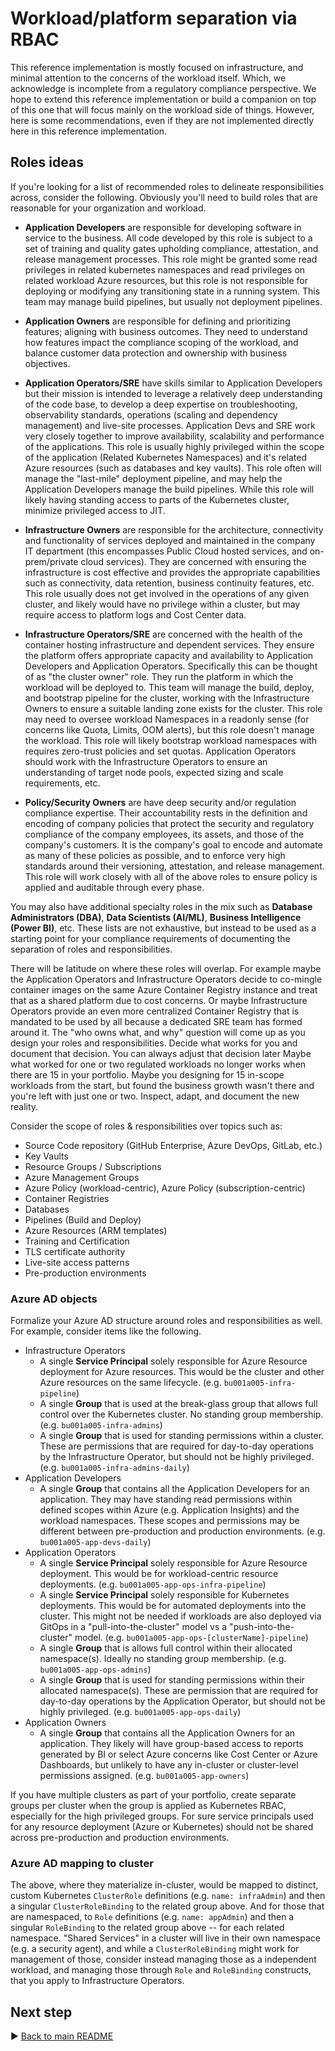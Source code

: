 # Workload/platform separation via RBAC

This reference implementation is mostly focused on infrastructure, and minimal attention to the concerns of the workload itself. Which, we acknowledge is incomplete from a regulatory compliance perspective. We hope to extend this reference implementation or build a companion on top of this one that will focus mainly on the workload side of things. However, here is some recommendations, even if they are not implemented directly here in this reference implementation.

## Roles ideas

If you're looking for a list of recommended roles to delineate responsibilities across, consider the following. Obviously you'll need to build roles that are reasonable for your organization and workload.

* **Application Developers** are responsible for developing software in service to the business. All code developed by this role is subject to a set of training and quality gates upholding compliance, attestation, and release management processes. This role might be granted some read privileges in related kubernetes namespaces and read privileges on related workload Azure resources, but this role is not responsible for deploying or modifying any transitioning state in a running system. This team may manage build pipelines, but usually not deployment pipelines.

* **Application Owners** are responsible for defining and prioritizing features; aligning with business outcomes. They need to understand how features impact the compliance scoping of the workload, and balance customer data protection and ownership with business objectives.

* **Application Operators/SRE** have skills similar to Application Developers but their mission is intended to leverage a relatively deep understanding of the code base, to develop a deep expertise on troubleshooting, observability standards, operations (scaling and dependency management) and live-site processes. Application Devs and SRE work very closely together to improve availability, scalability and performance of the applications. This role is usually highly privileged within the scope of the application (Related Kubernetes Namespaces) and it's related Azure resources (such as databases and key vaults). This role often will manage the "last-mile" deployment pipeline, and may help the Application Developers manage the build pipelines. While this role will likely having standing access to parts of the Kubernetes cluster, minimize privileged access to JIT.

* **Infrastructure Owners** are responsible for the architecture, connectivity and functionality of services deployed and maintained in the company IT department (this encompasses Public Cloud hosted services, and on-prem/private cloud services). They are concerned with ensuring the infrastructure is cost effective and provides the appropriate capabilities such as connectivity, data retention, business continuity features, etc. This role usually does not get involved in the operations of any given cluster, and likely would have no privilege within a cluster, but may require access to platform logs and Cost Center data.

* **Infrastructure Operators/SRE** are concerned with the health of the container hosting infrastructure and dependent services. They ensure the platform offers appropriate capacity and availability to Application Developers and Application Operators. Specifically this can be thought of as "the cluster owner" role. They run the platform in which the workload will be deployed to. This team will manage the build, deploy, and bootstrap pipeline for the cluster, working with the Infrastructure Owners to ensure a suitable landing zone exists for the cluster. This role may need to oversee workload Namespaces in a readonly sense (for concerns like Quota, Limits, OOM alerts), but this role doesn't manage the workload. This role will likely bootstrap workload namespaces with requires zero-trust policies and set quotas. Application Operators should work with the Infrastructure Operators to ensure an understanding of target node pools, expected sizing and scale requirements, etc.

* **Policy/Security Owners** are have deep security and/or regulation compliance expertise. Their accountability rests in the definition and encoding of company policies that protect the security and regulatory compliance of the company employees, its assets, and those of the company's customers. It is the company's goal to encode and automate as many of these policies as possible, and to enforce very high standards around their versioning, attestation, and release management. This role will work closely with all of the above roles to ensure policy is applied and auditable through every phase.

You may also have additional specialty roles in the mix such as **Database Administrators (DBA)**, **Data Scientists (AI/ML)**, **Business Intelligence (Power BI)**, etc. These lists are not exhaustive, but instead to be used as a starting point for your compliance requirements of documenting the separation of roles and responsibilities.

There will be latitude on where these roles will overlap. For example maybe the Application Operators and Infrastructure Operators decide to co-mingle container images on the same Azure Container Registry instance and treat that as a shared platform due to cost concerns. Or maybe Infrastructure Operators provide an even more centralized Container Registry that is mandated to be used by all because a dedicated SRE team has formed around it. The "who owns what, and why" question will come up as you design your roles and responsibilities. Decide what works for you and document that decision. You can always adjust that decision later Maybe what worked for one or two regulated workloads no longer works when there are 15 in your portfolio. Maybe you designing for 15 in-scope workloads from the start, but found the business growth wasn't there and you're left with just one or two. Inspect, adapt, and document the new reality.

Consider the scope of roles & responsibilities over topics such as:

* Source Code repository (GitHub Enterprise, Azure DevOps, GitLab, etc.)
* Key Vaults
* Resource Groups / Subscriptions
* Azure Management Groups
* Azure Policy (workload-centric), Azure Policy (subscription-centric)
* Container Registries
* Databases
* Pipelines (Build and Deploy)
* Azure Resources (ARM templates)
* Training and Certification
* TLS certificate authority
* Live-site access patterns
* Pre-production environments

### Azure AD objects

Formalize your Azure AD structure around roles and responsibilities as well. For example, consider items like the following.

* Infrastructure Operators
  * A single **Service Principal** solely responsible for Azure Resource deployment for Azure resources. This would be the cluster and other Azure resources on the same lifecycle. (e.g. `bu001a005-infra-pipeline`)
  * A single **Group** that is used at the break-glass group that allows full control over the Kubernetes cluster. No standing group membership. (e.g. `bu001a005-infra-admins`)
  * A single **Group** that is used for standing permissions within a cluster. These are permissions that are required for day-to-day operations by the Infrastructure Operator, but should not be highly privileged. (e.g. `bu001a005-infra-admins-daily`)
* Application Developers
  * A single **Group** that contains all the Application Developers for an application. They may have standing read permissions within defined scopes within Azure (e.g. Application Insights) and the workload namespaces. These scopes and permissions may be different between pre-production and production environments. (e.g. `bu001a005-app-devs-daily`)
* Application Operators
  * A single **Service Principal** solely responsible for Azure Resource deployment. This would be for workload-centric resource deployments. (e.g. `bu001a005-app-ops-infra-pipeline`)
  * A single **Service Principal** solely responsible for Kubernetes deployments. This would be for automated deployments into the cluster. This might not be needed if workloads are also deployed via GitOps in a "pull-into-the-cluster" model vs a "push-into-the-cluster" model. (e.g. `bu001a005-app-ops-[clusterName]-pipeline`)
  * A single **Group** that is allows full control within their allocated namespace(s). Ideally no standing group membership. (e.g. `bu001a005-app-ops-admins`)
  * A single **Group** that is used for standing permissions within their allocated namespace(s). These are permission that are required for day-to-day operations by the Application Operator, but should not be highly privileged. (e.g. `bu001a005-app-ops-daily`)
* Application Owners
  * A single **Group** that contains all the Application Owners for an application. They likely will have group-based access to reports generated by BI or select Azure concerns like Cost Center or Azure Dashboards, but unlikely to have any in-cluster or cluster-level permissions assigned. (e.g. `bu001a005-app-owners`)

If you have multiple clusters as part of your portfolio, create separate groups per cluster when the group is applied as Kubernetes RBAC, especially for the high privileged groups. For sure service principals used for any resource deployment (Azure or Kubernetes) should not be shared across pre-production and production environments.

### Azure AD mapping to cluster

The above, where they materialize in-cluster, would be mapped to distinct, custom Kubernetes `ClusterRole` definitions (e.g. `name: infraAdmin`) and then a singular `ClusterRoleBinding` to the related group above. And for those that are namespaced, to `Role` definitions (e.g. `name: appAdmin`) and then a singular `RoleBinding` to the related group above -- for each related namespace. "Shared Services" in a cluster will live in their own namespace (e.g. a security agent), and while a `ClusterRoleBinding` might work for management of those, consider instead managing those as a independent workload, and managing those through `Role` and `RoleBinding` constructs, that you apply to Infrastructure Operators.

## Next step

:arrow_forward: [Back to main README](./README.md)
